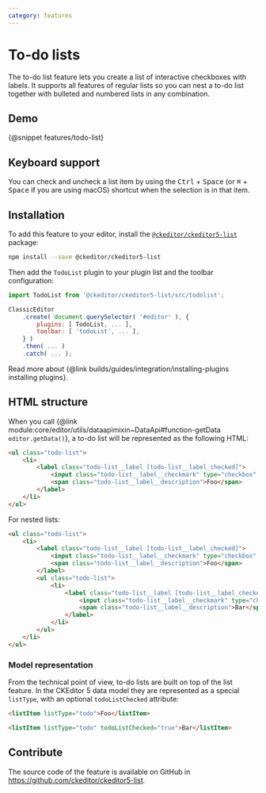 ```yaml
---
category: features
---
```


# To-do lists

The to-do list feature lets you create a list of interactive checkboxes with labels. It supports all features of regular lists so you can nest a to-do list together with bulleted and numbered lists in any combination.

## Demo

{@snippet features/todo-list}

## Keyboard support

You can check and uncheck a list item by using the <kbd>Ctrl</kbd> + <kbd>Space</kbd> (or <kbd>⌘</kbd> + <kbd>Space</kbd> if you are using macOS) shortcut when the selection is in that item.

## Installation

To add this feature to your editor, install the [`@ckeditor/ckeditor5-list`](https://www.npmjs.com/package/@ckeditor/ckeditor5-list) package:

```bash
npm install --save @ckeditor/ckeditor5-list
```

Then add the `TodoList` plugin to your plugin list and the toolbar configuration:

```js
import TodoList from '@ckeditor/ckeditor5-list/src/todolist';

ClassicEditor
	.create( document.querySelector( '#editor' ), {
		plugins: [ TodoList, ... ],
		toolbar: [ 'todoList', ... ],
	} )
	.then( ... )
	.catch( ... );
```

<info-box info>
	Read more about {@link builds/guides/integration/installing-plugins installing plugins}.
</info-box>

## HTML structure

When you call {@link module:core/editor/utils/dataapimixin~DataApi#function-getData `editor.getData()`}, a to-do list will be represented as the following HTML:

```html
<ul class="todo-list">
	<li>
		<label class="todo-list__label [todo-list__label_checked]">
			<input class="todo-list__label__checkmark" type="checkbox" disabled [checked] />
			<span class="todo-list__label__description">Foo</span>
		</label>
	</li>
</ul>
```

For nested lists:

```html
<ul class="todo-list">
	<li>
		<label class="todo-list__label [todo-list__label_checked]">
			<input class="todo-list__label__checkmark" type="checkbox" disabled [checked] />
			<span class="todo-list__label__description">Foo</span>
		</label>
		<ul class="todo-list">
			<li>
				<label class="todo-list__label [todo-list__label_checked]">
					<input class="todo-list__label__checkmark" type="checkbox" disabled [checked] />
					<span class="todo-list__label__description">Bar</span>
				</label>
			</li>
		</ul>
	</li>
</ul>
```

### Model representation

From the technical point of view, to-do lists are built on top of the list feature. In the CKEditor 5 data model they are represented as a special `listType`, with an optional `todoListChecked` attribute:

```html
<listItem listType="todo">Foo</listItem>
```

```html
<listItem listType="todo" todoListChecked="true">Bar</listItem>
```

## Contribute

The source code of the feature is available on GitHub in https://github.com/ckeditor/ckeditor5-list.

